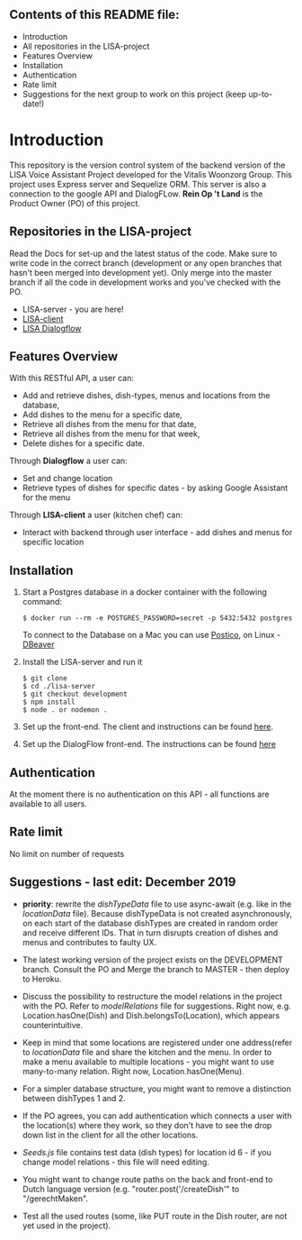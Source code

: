 ## Contents of this README file:

- Introduction
- All repositories in the LISA-project
- Features Overview
- Installation
- Authentication
- Rate limit
- Suggestions for the next group to work on this project (keep up-to-date!)

# Introduction

This repository is the version control system of the backend version of the LISA Voice Assistant Project developed for the Vitalis Woonzorg Group.
This project uses Express server and Sequelize ORM. This server is also a connection to the google API and DialogFLow.
**Rein Op 't Land** is the Product Owner (PO) of this project.

## Repositories in the LISA-project

Read the Docs for set-up and the latest status of the code. Make sure to write code in the correct branch (development or any open branches that hasn't been merged into development yet). Only merge into the master branch if all the code in development works and you've checked with the PO.

- LISA-server - you are here!
- [LISA-client](https://github.com/Official-Codaisseur-Graduate/lisa-client)
- [LISA Dialogflow](https://github.com/Official-Codaisseur-Graduate/lisa-client-dialogflow/)

## Features Overview

With this RESTful API, a user can:

- Add and retrieve dishes, dish-types, menus and locations from the database,
- Add dishes to the menu for a specific date,
- Retrieve all dishes from the menu for that date,
- Retrieve all dishes from the menu for that week,
- Delete dishes for a specific date.

Through **Dialogflow** a user can:

- Set and change location
- Retrieve types of dishes for specific dates - by asking Google Assistant for the menu

Through **LISA-client** a user (kitchen chef) can:

- Interact with backend through user interface - add dishes and menus for specific location

## Installation

1. Start a Postgres database in a docker container with the following command:

   ```
   $ docker run --rm -e POSTGRES_PASSWORD=secret -p 5432:5432 postgres
   ```

   To connect to the Database on a Mac you can use [Postico](https://eggerapps.at/postico/), on Linux - [DBeaver](https://dbeaver.io/)

2. Install the LISA-server and run it

   ```
   $ git clone
   $ cd ./lisa-server
   $ git checkout development
   $ npm install
   $ node . or nodemon .
   ```

3. Set up the front-end. The client and instructions can be found [here](https://github.com/Official-Codaisseur-Graduate/lisa-client).

4. Set up the DialogFlow front-end. The instructions can be found [here](https://github.com/Official-Codaisseur-Graduate/lisa-client-dialogflow)

## Authentication

At the moment there is no authentication on this API - all functions are available to all users.

## Rate limit

No limit on number of requests

## Suggestions - last edit: December 2019

- **priority**: rewrite the _dishTypeData_ file to use async-await (e.g. like in the _locationData_ file). Because dishTypeData is not created asynchronously, on each start of the database dishTypes are created in random order and receive different IDs. That in turn disrupts creation of dishes and menus and contributes to faulty UX.

- The latest working version of the project exists on the DEVELOPMENT branch. Consult the PO and Merge the branch to MASTER - then deploy to Heroku.

- Discuss the possibility to restructure the model relations in the project with the PO. Refer to _modelRelations_ file for suggestions. Right now, e.g. Location.hasOne(Dish) and Dish.belongsTo(Location), which appears counterintuitive.

- Keep in mind that some locations are registered under one address(refer to _locationData_ file and share the kitchen and the menu. In order to make a menu available to multiple locations - you might want to use many-to-many relation. Right now, Location.hasOne(Menu).

- For a simpler database structure, you might want to remove a distinction between dishTypes 1 and 2.

- If the PO agrees, you can add authentication which connects a user with the location(s) where they work, so they don't have to see the drop down list in the client for all the other locations.
- _Seeds.js_ file contains test data (dish types) for location id 6 - if you change model relations - this file will need editing.

- You might want to change route paths on the back and front-end to Dutch language version (e.g. "router.post('/createDish'" to "/gerechtMaken".

- Test all the used routes (some, like PUT route in the Dish router, are not yet used in the project).
